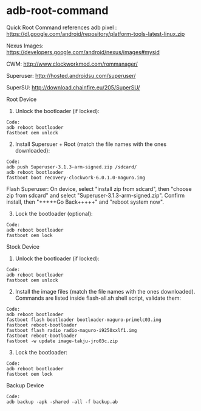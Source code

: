# adb-root-command
Quick Root Command references
adb pixel : https://dl.google.com/android/repository/platform-tools-latest-linux.zip

Nexus Images: https://developers.google.com/android/nexus/images#mysid

CWM: http://www.clockworkmod.com/rommanager/

Superuser: http://hosted.androidsu.com/superuser/

SuperSU: http://download.chainfire.eu/205/SuperSU/


Root Device
1) Unlock the bootloader (if locked):


```
Code:
adb reboot bootloader
fastboot oem unlock
```
2) Install Supersuer + Root (match the file names with the ones downloaded):

```
Code:
adb push Superuser-3.1.3-arm-signed.zip /sdcard/
adb reboot bootloader
fastboot boot recovery-clockwork-6.0.1.0-maguro.img
```
Flash Superuser: On device, select "install zip from sdcard", then "choose zip from sdcard" and select "Superuser-3.1.3-arm-signed.zip". Confirm install, then "+++++Go Back+++++" and "reboot system now".

3) Lock the bootloader (optional):

```
Code:
adb reboot bootloader
fastboot oem lock
```
Stock Device
1) Unlock the bootloader (if locked):

```
Code:
adb reboot bootloader
fastboot oem unlock
```
2) Install the image files (match the file names with the ones downloaded).
Commands are listed inside flash-all.sh shell script, validate them:

```
Code:
adb reboot bootloader
fastboot flash bootloader bootloader-maguro-primelc03.img
fastboot reboot-bootloader
fastboot flash radio radio-maguro-i9250xxlf1.img
fastboot reboot-bootloader
fastboot -w update image-takju-jro03c.zip
```

3) Lock the bootloader:

```
Code:
adb reboot bootloader
fastboot oem lock
```
Backup Device
```
Code:
adb backup -apk -shared -all -f backup.ab
```
